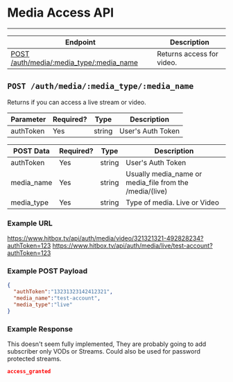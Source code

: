 # Media Access API
***

| Endpoint | Description |
| ---- | --------------- |
| [POST /auth/media/:media_type/:media_name](/auth/media.md#post-authmediamedia_typemedia_name) | Returns access for video. |

## `POST /auth/media/:media_type/:media_name`

Returns if you can access a live stream or video.

| Parameter | Required? | Type | Description |
| --- | --- | --- | --- |
| authToken | Yes | string | User's Auth Token |

| POST Data | Required? | Type | Description |
| --- | --- | --- | --- |
| authToken | Yes | string | User's Auth  Token |
| media_name | Yes | string | Usually media_name or media_file from the /media/(live)|(video) endpoint |
| media_type | Yes | string | Type of media. Live or Video |

### Example URL

https://www.hitbox.tv/api/auth/media/video/321321321-492828234?authToken=123
https://www.hitbox.tv/api/auth/media/live/test-account?authToken=123

### Example POST Payload

```json
{
  "authToken":"13231323142412321",
  "media_name":"test-account",
  "media_type":"live"
}
```

### Example Response 

This doesn't seem fully implemented, They are probably going to add subscriber only VODs or Streams. Could also be used for password protected streams.

```json
access_granted
```
